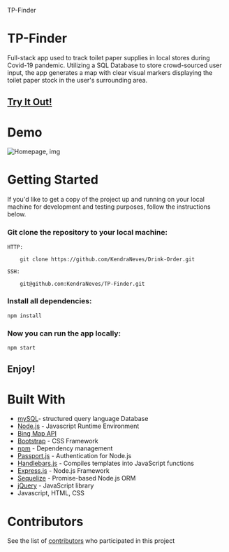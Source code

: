 TP-Finder

# TP-Finder

Full-stack app used to track toilet paper supplies in local stores during Covid-19 pandemic. Utilizing a SQL Database to store crowd-sourced user input, the app generates a map with clear visual markers displaying the toilet paper stock in the user's surrounding area.

## [Try It Out!](vast-sierra-58831.herokuapp.com)

# Demo

![Homepage, img](public/img/README/homepage.PNG)

# Getting Started

If you'd like to get a copy of the project up and running on your local machine for development and testing purposes, follow the instructions below.

### Git clone the repository to your local machine:

    HTTP:

        git clone https://github.com/KendraNeves/Drink-Order.git

    SSH:

        git@github.com:KendraNeves/TP-Finder.git

### Install all dependencies:

    npm install

### Now you can run the app locally:

    npm start

## Enjoy!

# Built With

- [mySQL](https://www.mysql.com/)- structured query language Database
- [Node.js](https://nodejs.org/en/) - Javascript Runtime Environment
- [Bing Map API](https://www.microsoft.com/en-us/maps/choose-your-bing-maps-api)
- [Bootstrap](https://getbootstrap.com/) - CSS Framework
- [npm](https://www.npmjs.com/) - Dependency management
- [Passport.js](http://www.passportjs.org/) - Authentication for Node.js
- [Handlebars.js](https://handlebarsjs.com/) - Compiles templates into JavaScript functions
- [Express.js](https://expressjs.com/) - Node.js Framework
- [Sequelize](https://sequelize.org/) - Promise-based Node.js ORM
- [jQuery](https://jquery.com/) - JavaScript library
- Javascript, HTML, CSS

# Contributors

See the list of [contributors](https://github.com/Linkm1993/TP-Finder/graphs/contributors) who participated in this project
